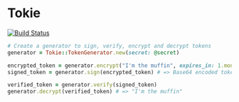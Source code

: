 # Tokie
[![Build Status](https://travis-ci.org/kaspth/tokie.svg)](https://travis-ci.org/kaspth/tokie)

```ruby
# Create a generator to sign, verify, encrypt and decrypt tokens
generator = Tokie::TokenGenerator.new(secret: @secret)

encrypted_token = generator.encrypt("I'm the muffin", expires_in: 1.month) # => Base64 encoded token
signed_token = generator.sign(encrypted_token) # => Base64 encoded token

verified_token = generator.verify(signed_token)
generator.decrypt(verified_token) # => "I'm the muffin"
```
